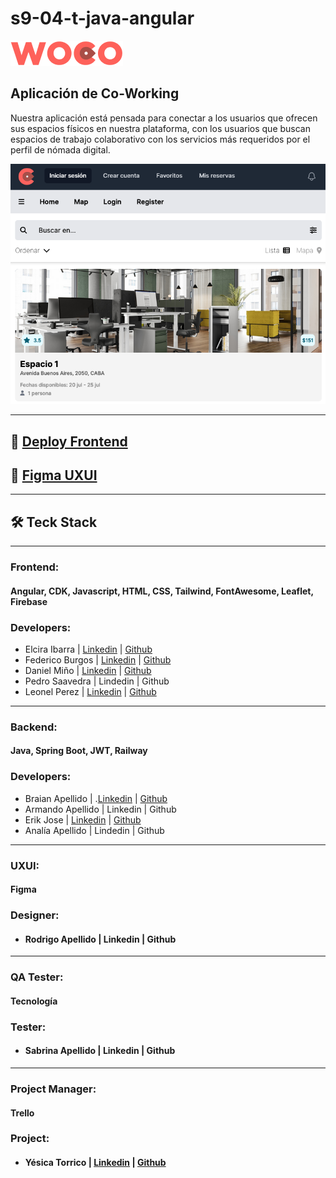 # s9-04-t-java-angular
[![APP WOCO](./screenshots/woco-logo.png)](https://s9-04-t-java-angular.web.app)
## Aplicación de Co-Working

<p aling=center>

Nuestra aplicación está pensada para conectar a los usuarios que ofrecen sus espacios físicos en nuestra plataforma, con los usuarios que buscan espacios de trabajo colaborativo con los servicios más requeridos por el perfil de nómada digital.

</p>

![App Co-working WOCO](./screenshots/woco-screenshot.png)

---

## 🔗 [Deploy Frontend](https://s9-04-t-java-angular.web.app "Deploy Frontend")

## 🔗 [Figma UXUI](https://www.figma.com/file/FSoehluxDIyhCeOCUYGLay/WOCO---NoCountry?type=design&node-id=0-1&mode=design&t=Xczgw6lLBz3uZloG-0 "Figma UXUI")

---

## 🛠 Teck Stack
---
### **Frontend:** 
#### Angular, CDK, Javascript, HTML, CSS, Tailwind, FontAwesome, Leaflet, Firebase
### **Developers:**
* Elcira Ibarra | [Linkedin](https://www.linkedin.com/in/elcicode/ "Linkedin") | [Github](https://github.com/elcicode "Github")
* Federico Burgos | [Linkedin](https://www.linkedin.com/in/federicoburgos "Linkedin") | [Github](https://github.com/fedev95 "Github")
* Daniel Miño | [Linkedin](https://www.linkedin.com/in/daniel-mi%C3%B1o-b89b76200 "Linkedin") | [Github](https://github.com/DanielMino19 "Github")
* Pedro Saavedra | Lindedin | Github
* Leonel Perez | [Linkedin](https://www.linkedin.com/in/leonelpb/  "Linkedin") | [Github](https://github.com/leonelpb "Github")
---
### **Backend:**
#### Java, Spring Boot, JWT, Railway
### **Developers:** 
* Braian Apellido | .[Linkedin](https://www.linkedin.com/in/braian-marquez-8741071b2 "Linkedin") | [Github](https://github.com/Braian-Marquez "Github")
* Armando Apellido | Linkedin | Github
* Erik Jose | [Linkedin](https://www.linkedin.com/in/erik-jose-73365291 "Linkedin") | [Github](https://github.com/Erik1935 "Github")
* Analía Apellido | Lindedin | Github
---
### **UXUI:**
#### Figma
### **Designer:**
* #### Rodrigo Apellido | Linkedin | Github
---
### **QA Tester:**
#### Tecnología
### **Tester:**
* #### Sabrina Apellido | Linkedin | Github
---
### **Project Manager:**
#### Trello
### **Project:**
* #### Yésica Torrico | [Linkedin](https://www.linkedin.com/in/yesicatorrico "Linkedin") | [Github](https://github.com/YESICATORRICO "Github")
